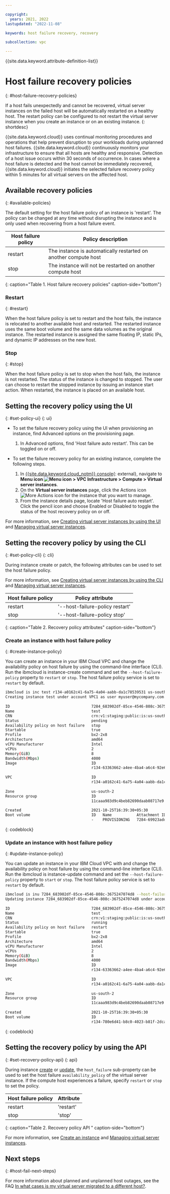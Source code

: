 ```yaml
---

copyright:
  years: 2021, 2022
lastupdated: "2022-11-08"

keywords: host failure recovery, recovery

subcollection: vpc

---
```


{{site.data.keyword.attribute-definition-list}}

# Host failure recovery policies
{: #host-failure-recovery-policies}

If a host fails unexpectedly and cannot be recovered, virtual server instances on the failed host will be automatically restarted on a healthy host.  The restart policy can be configured to not restart the virtual server instance when you create an instance or on an existing instance.
{: shortdesc}

{{site.data.keyword.cloud}} uses continual monitoring procedures and operations that help prevent disruption to your workloads during unplanned host failures. {{site.data.keyword.cloud}} continuously monitors your infrastructure to ensure that all hosts are healthy and responsive. Detection of a host issue occurs within 30 seconds of occurrence. In cases where a host failure is detected and the host cannot be immediately recovered, {{site.data.keyword.cloud}} initiates the selected failure recovery policy within 5 minutes for all virtual servers on the affected host.

## Available recovery policies
{: #available-policies}

The default setting for the host failure policy of an instance is 'restart'. The policy can be changed at any time without disrupting the instance and is only used when recovering from a host failure event.

| Host failure policy | Policy description |
|---------|---------|
| restart | The instance is automatically restarted on another compute host |
| stop | The instance will not be restarted on another compute host |
{: caption="Table 1. Host failure recovery policies" caption-side="bottom"}

### Restart
{: #restart}

When the host failure policy is set to restart and the host fails, the instance is relocated to another available host and restarted.
The restarted instance uses the same boot volume and the same data volumes as the original instance. The restarted instance is assigned the same floating IP, static IPs, and dynamic IP addresses on the new host.

### Stop
{: #stop}

When the host failure policy is set to stop when the host fails, the instance is not restarted. The status of the instance is changed to stopped. The user can choose to restart the stopped instance by issuing an instance start action. When restarted, the instance is placed on an available host.

## Setting the recovery policy using the UI
{: #set-policy-ui}
{: ui}

-  To set the failure recovery policy using the UI when provisioning an instance, find Advanced options on the provisioning page.
   1. In Advanced options, find 'Host failure auto restart'. This can be toggled on or off.
  
- To set the failure recovery policy for an existing instance, complete the following steps.
   1. In [{{site.data.keyword.cloud_notm}} console](https://console.cloud.ibm.com){: external}, navigate to **Menu icon ![Menu icon](../icons/icon_hamburger.svg) > VPC Infrastructure > Compute > Virtual server instances**.
   2. On the **Virtual server instances** page, click the Actions icon ![More Actions icon](../icons/action-menu-icon.svg) for the instance that you want to manage.
   3. From the instance details page, locate 'Host failure auto restart'. Click the pencil icon and choose Enabled or Disabled to toggle the status of the host recovery policy on or off.

For more information, see [Creating virtual server instances by using the UI](/docs/vpc?topic=vpc-creating-virtual-servers) and [Managing virtual server instances](/docs/vpc?topic=vpc-managing-virtual-server-instances&interface=ui).

## Setting the recovery policy by using the CLI
{: #set-policy-cli}
{: cli}

During instance create or patch, the following attributes can be used to set the host failure policy.

For more information, see [Creating virtual server instances by using the CLI](/docs/vpc?topic=vpc-creating-virtual-servers-cli) and [Managing virtual server instances](/docs/vpc?topic=vpc-managing-virtual-server-instances&interface=cli).

| Host failure policy | Policy attribute |
|---------|---------|
| restart | '--host-failure-policy restart' |
| stop | '--host-failure-policy stop' |
{: caption="Table 2. Recovery policy attributes" caption-side="bottom"}

### Create an instance with host failure policy
{: #create-instance-policy}

You can create an instance in your IBM Cloud VPC and change the availability policy on host failure by using the command-line interface (CLI). Run the ibmcloud is instance-create command and set the `--host-failure-policy` property to `restart` or `stop`. The host failure policy service is set to `restart` by default.


```bash
ibmcloud is inc test r134-a0162c41-6a75-4a04-aabb-da1c78539531 us-south-2  bx2-2x8  7284-47efd8c6-0efc-462e-89c0-e0457119f90b --image r134-63363662-a4ee-4ba4-a6c4-92e6c78c6b58 --host-failure-policy stop
Creating instance test under account VPC1 as user myuser@mycompany.com...
                                         
ID                                    7284_683902df-85ce-4546-808c-3675247074d8   
Name                                  test   
CRN                                   crn:v1:staging:public:is:us-south-2:a/efe5afc483594adaa8325e2b4d1290df::instance:7284_683902df-85ce-4546-808c-3675247074d8   
Status                                pending   
Availability policy on host failure   stop   
Startable                             true   
Profile                               bx2-2x8   
Architecture                          amd64   
vCPU Manufacturer                     Intel   
vCPUs                                 2   
Memory(GiB)                           8   
Bandwidth(Mbps)                       4000   
Image                                 ID                                          Name      
                                      r134-63363662-a4ee-4ba4-a6c4-92e6c78c6b58   ibm-centos-7-9-minimal-amd64-3      
                                         
VPC                                   ID                                          Name      
                                      r134-a0162c41-6a75-4a04-aabb-da1c78539531   cli-vpc-1      
                                         
Zone                                  us-south-2   
Resource group                        ID                                 Name      
                                      11caaa983d9c4beb82690daab08717e9   Default      
                                         
Created                               2021-10-25T16:39:30+05:30   
Boot volume                           ID   Name           Attachment ID                               Attachment name      
                                      -    PROVISIONING   7284-69923add-65e2-4b93-bee4-a4bca3836696   collector-reverb-exiting-swinging
```
{: codeblock}


### Update an instance with host failure policy
{: #update-instance-policy}

You can update an instance in your IBM Cloud VPC with and change the availability policy on host failure by using the command-line interface (CLI). Run the ibmcloud is instance-update command and set the `--host-failure-policy` property to `start` or `stop`. The host failure policy service is set to `restart` by default.

```bash
ibmcloud is inu 7284_683902df-85ce-4546-808c-3675247074d8 --host-failure-policy restart
Updating instance 7284_683902df-85ce-4546-808c-3675247074d8 under account VPC1 as user myuser@mycompany.com...
                                         
ID                                    7284_683902df-85ce-4546-808c-3675247074d8   
Name                                  test   
CRN                                   crn:v1:staging:public:is:us-south-2:a/efe5afc483594adaa8325e2b4d1290df::instance:7284_683902df-85ce-4546-808c-3675247074d8   
Status                                running   
Availability policy on host failure   restart   
Startable                             true   
Profile                               bx2-2x8   
Architecture                          amd64   
vCPU Manufacturer                     Intel   
vCPUs                                 2   
Memory(GiB)                           8   
Bandwidth(Mbps)                       4000   
Image                                 ID                                          Name      
                                      r134-63363662-a4ee-4ba4-a6c4-92e6c78c6b58   ibm-centos-7-9-minimal-amd64-3      
                                         
VPC                                   ID                                          Name      
                                      r134-a0162c41-6a75-4a04-aabb-da1c78539531   cli-vpc-1      
                                         
Zone                                  us-south-2   
Resource group                        ID                                 Name      
                                      11caaa983d9c4beb82690daab08717e9   Default      
                                         
Created                               2021-10-25T16:39:30+05:30   
Boot volume                           ID                                          Name                            Attachment ID                               Attachment name      
                                      r134-780e6d41-b8c0-4023-b81f-2dcabf0b834f   aardvark-matrix-tidy-fragment   7284-69923add-65e2-4b93-bee4-a4bca3836696   collector-reverb-exiting-swinging
```
{: codeblock}

## Setting the recovery policy by using the API
{: #set-recovery-policy-api}
{: api}

During instance [create](/apidocs/vpc#create-instance) or [update](/apidocs/vpc#update-instances), the `host_failure` sub-property can be used to set the host failure `availability_policy` of the virtual server instance. If the compute host experiences a failure, specify `restart` or `stop` to set the policy.

| Host failure policy | Attribute  |
|---------|---------|
| restart | 'restart' |
| stop | 'stop' |
{: caption="Table 2. Recovery policy API " caption-side="bottom"}

For more information, see [Create an instance](/apidocs/vpc#create-instance) and [Managing virtual server instances](/docs/vpc?topic=vpc-managing-virtual-server-instances&interface=api).

## Next steps
{: #host-fail-next-steps}

For more information about planned and unplanned host outages, see the FAQ [In what cases is my virtual server migrated to a different host?](/docs/vpc?topic=vpc-faqs-for-vsis#faq-vsi-13).
